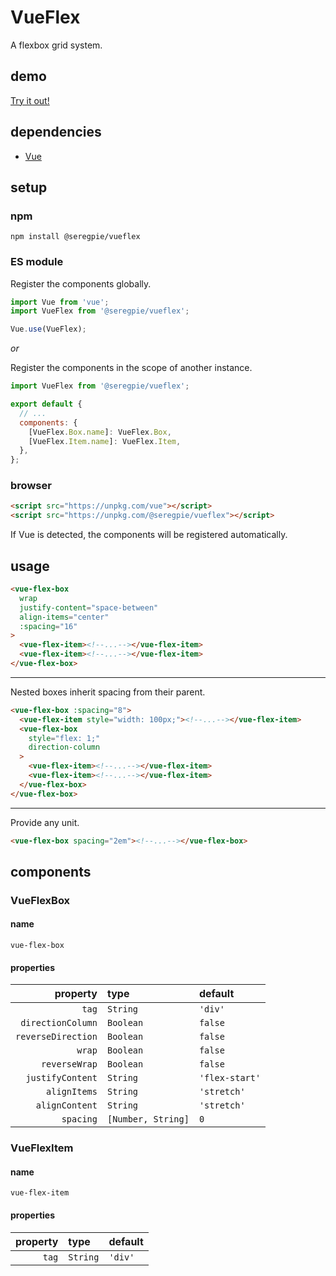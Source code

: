 # VueFlex

A flexbox grid system.

## demo

[Try it out!](https://seregpie.github.io/VueFlex/)

## dependencies

- [Vue](https://github.com/vuejs/vue)

## setup

### npm

```shell
npm install @seregpie/vueflex
```

### ES module

Register the components globally.

```javascript
import Vue from 'vue';
import VueFlex from '@seregpie/vueflex';

Vue.use(VueFlex);
```

*or*

Register the components in the scope of another instance.

```javascript
import VueFlex from '@seregpie/vueflex';

export default {
  // ...
  components: {
    [VueFlex.Box.name]: VueFlex.Box,
    [VueFlex.Item.name]: VueFlex.Item,
  },
};
```

### browser

```html
<script src="https://unpkg.com/vue"></script>
<script src="https://unpkg.com/@seregpie/vueflex"></script>
```

If Vue is detected, the components will be registered automatically.

## usage

```html
<vue-flex-box
  wrap
  justify-content="space-between"
  align-items="center"
  :spacing="16"
>
  <vue-flex-item><!--...--></vue-flex-item>
  <vue-flex-item><!--...--></vue-flex-item>
</vue-flex-box>
```

---

Nested boxes inherit spacing from their parent.

```html
<vue-flex-box :spacing="8">
  <vue-flex-item style="width: 100px;"><!--...--></vue-flex-item>
  <vue-flex-box
    style="flex: 1;"
    direction-column
  >
    <vue-flex-item><!--...--></vue-flex-item>
    <vue-flex-item><!--...--></vue-flex-item>
  </vue-flex-box>
</vue-flex-box>
```

---

Provide any unit.

```html
<vue-flex-box spacing="2em"><!--...--></vue-flex-box>
```

## components

### VueFlexBox

#### name

`vue-flex-box`

#### properties

| property | type | default |
| ---: | :--- | :--- |
| `tag` | `String` | `'div'` |
| `directionColumn` | `Boolean` | `false` |
| `reverseDirection` | `Boolean` | `false` |
| `wrap` | `Boolean` | `false` |
| `reverseWrap` | `Boolean` | `false` |
| `justifyContent` | `String` | `'flex-start'` |
| `alignItems` | `String` | `'stretch'` |
| `alignContent` | `String` | `'stretch'` |
| `spacing` | `[Number, String]` | `0` |

### VueFlexItem

#### name

`vue-flex-item`

#### properties

| property | type | default |
| ---: | :--- | :--- |
| `tag` | `String` | `'div'` |
